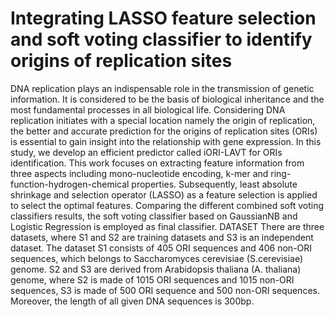 # Integrating LASSO feature selection and soft voting classifier to identify origins of replication sites
DNA replication plays an indispensable role in the transmission of genetic information. It is considered to be the basis of biological inheritance and the most fundamental processes in all biological life. Considering DNA replication initiates with a special location namely the origin of replication, the better and accurate prediction for the origins of replication sites (ORIs) is essential to gain insight into the relationship with gene expression. In this study, we develop an efficient predictor called iORI-LAVT for ORIs identification. This work focuses on extracting feature information from three aspects including mono-nucleotide encoding, k-mer and ring-function-hydrogen-chemical properties. Subsequently, least absolute shrinkage and selection operator (LASSO) as a feature selection is applied to select the optimal features. Comparing the different combined soft voting classifiers results, the soft voting classifier based on GaussianNB and Logistic Regression is employed as final classifier.
DATASET
There are three datasets, where S1  and S2 are training datasets and S3 is an independent dataset. The dataset S1  consists of 405 ORI sequences and 406 non-ORI sequences, which belongs to Saccharomyces cerevisiae (S.cerevisiae) genome. S2  and  S3 are derived from Arabidopsis thaliana (A. thaliana) genome, where S2 is made of 1015 ORI sequences and 1015 non-ORI sequences,  S3 is made of 500 ORI sequence and 500 non-ORI sequences. Moreover, the length of all given DNA sequences is 300bp.
